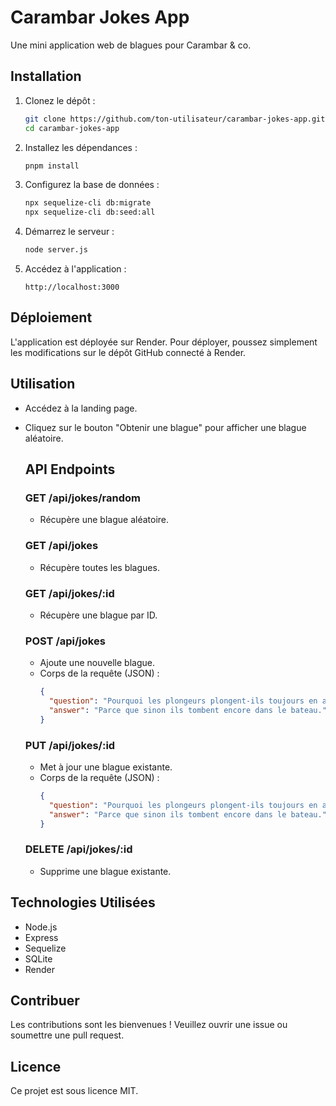 # Carambar Jokes App

Une mini application web de blagues pour Carambar & co.

## Installation

1.  Clonez le dépôt :

    ```bash
    git clone https://github.com/ton-utilisateur/carambar-jokes-app.git
    cd carambar-jokes-app
    ```

2.  Installez les dépendances :

    ```bash
    pnpm install
    ```

3.  Configurez la base de données :

    ```bash
    npx sequelize-cli db:migrate
    npx sequelize-cli db:seed:all
    ```

4.  Démarrez le serveur :

    ```bash
    node server.js
    ```

5.  Accédez à l'application :
    ```
    http://localhost:3000
    ```

## Déploiement

L'application est déployée sur Render. Pour déployer, poussez simplement les modifications sur le dépôt GitHub connecté à Render.

## Utilisation

- Accédez à la landing page.
- Cliquez sur le bouton "Obtenir une blague" pour afficher une blague aléatoire.

  ## API Endpoints

  ### GET /api/jokes/random

  - Récupère une blague aléatoire.

  ### GET /api/jokes

  - Récupère toutes les blagues.

  ### GET /api/jokes/:id

  - Récupère une blague par ID.

  ### POST /api/jokes

  - Ajoute une nouvelle blague.
  - Corps de la requête (JSON) :
    ```json
    {
      "question": "Pourquoi les plongeurs plongent-ils toujours en arrière et jamais en avant ?",
      "answer": "Parce que sinon ils tombent encore dans le bateau."
    }
    ```

  ### PUT /api/jokes/:id

  - Met à jour une blague existante.
  - Corps de la requête (JSON) :
    ```json
    {
      "question": "Pourquoi les plongeurs plongent-ils toujours en arrière et jamais en avant ?",
      "answer": "Parce que sinon ils tombent encore dans le bateau."
    }
    ```

  ### DELETE /api/jokes/:id

  - Supprime une blague existante.

## Technologies Utilisées

- Node.js
- Express
- Sequelize
- SQLite
- Render

## Contribuer

Les contributions sont les bienvenues ! Veuillez ouvrir une issue ou soumettre une pull request.

## Licence

Ce projet est sous licence MIT.
